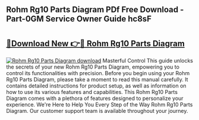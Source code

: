 ## Rohm Rg10 Parts Diagram PDf Free Download - Part-0GM Service Owner Guide hc8sF

# <h2><a href="http://dfsm5h.blite.top/?on=Rohm+Rg10+Parts+Diagram">🔗Download New 👉🔴 Rohm Rg10 Parts Diagram</a></h2>

[![Rohm Rg10 Parts Diagram download](https://i.imgur.com/lujVjoI.png)](http://dfsm5h.blite.top/?on=Rohm+Rg10+Parts+Diagram)
Masterful Control This guide unlocks the secrets of your new Rohm Rg10 Parts Diagram, empowering you to control its functionalities with precision. Before you begin using your Rohm Rg10 Parts Diagram, please take a moment to read this manual carefully. It contains detailed instructions for product setup, as well as information on how to use its various features and capabilities. This Rohm Rg10 Parts Diagram comes with a plethora of features designed to personalize your experience. We're Here to Help You Every Step of the Way Rohm Rg10 Parts Diagram. Our customer support team is available throughout your journey.
